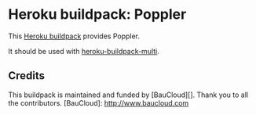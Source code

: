 Heroku buildpack: Poppler
=======================

This [Heroku buildpack](http://devcenter.heroku.com/articles/buildpacks) provides Poppler.

It should be used with [heroku-buildpack-multi](https://github.com/ddollar/heroku-buildpack-multi).

## Credits

This buildpack is maintained and funded by [BauCloud][]. Thank you to all the contributors.
[BauCloud]: http://www.baucloud.com
